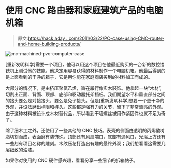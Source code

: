 # 使用 CNC 路由器和家庭建筑产品的电脑机箱

> 原文:[https://hack aday . com/2011/03/22/PC-case-using-CNC-router-and-home-building-products/](https://hackaday.com/2011/03/22/pc-case-using-cnc-router-and-home-building-products/)

![](../Images/403f10f91b8741a947f917c65aaf7806.png "cnc-machined-pvc-computer-case")

[重新发明科学]需要一个项目，他可以用这个项目在他最近购买的一台新的数控镂铣机上测试他的技能。他决定用容易获得的材料制作一个电脑机箱。他最后得到的是上面看到的干净的箱子，它是用你能在家庭商店买到的材料加工而成的。

大部分的情况下，是由挤压聚氯乙烯，旨在履行像实木装饰。他拿起一块“木材”,切割出正面、背面、顶部、底部和驱动器托架挡板。我们期望水平和垂直部分之间的接头要么是对接接头，要么是兔子接头。但是[重新发明科学]想要一个更干净的外观，并设法磨出榫眼和榫头。这些都是强有力的关节，留下了非常漂亮的外观。由于这种材料被设计成木材替代品，所以看到干墙螺丝被用作紧固件也就不足为奇了。

除了细木工之外，还使用了一些其他的 CNC 技巧。表壳的侧面由透明的丙烯酸树脂切割而成，表面磨有装饰珠。顶部还有风扇端口，底部有通风口，光驱上方还有一些刻有项目名称的雕刻。木纹压花打造出有趣的最终外观；我们想看看这需要几层细致的油漆。

如果你对使用的 CNC 硬件感兴趣，看看分享一些细节的拆箱帖子。